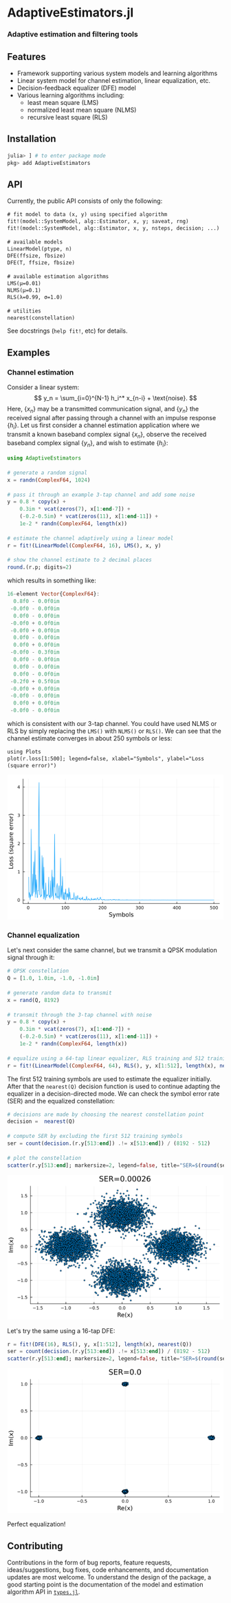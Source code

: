 # AdaptiveEstimators.jl
### Adaptive estimation and filtering tools

## Features

- Framework supporting various system models and learning algorithms
- Linear system model for channel estimation, linear equalization, etc.
- Decision-feedback equalizer (DFE) model
- Various learning algorithms including:
  - least mean square (LMS)
  - normalized least mean square (NLMS)
  - recursive least square (RLS)

## Installation

```julia
julia> ] # to enter package mode
pkg> add AdaptiveEstimators
```

## API

Currently, the public API consists of only the following:
```
# fit model to data (x, y) using specified algorithm
fit!(model::SystemModel, alg::Estimator, x, y; saveat, rng)
fit!(model::SystemModel, alg::Estimator, x, y, nsteps, decision; ...)

# available models
LinearModel(ptype, n)
DFE(ffsize, fbsize)
DFE(T, ffsize, fbsize)

# available estimation algorithms
LMS(μ=0.01)
NLMS(μ=0.1)
RLS(λ=0.99, σ=1.0)

# utilities
nearest(constellation)
```
See docstrings (`help fit!`, etc) for details.

## Examples

### Channel estimation
Consider a linear system:
$$
y_n = \sum_{i=0}^{N-1} h_i^* x_{n-i} + \text{noise}.
$$
Here, $\{x_n\}$ may be a transmitted communication signal, and $\{y_n\}$ the received signal after passing through a channel with an impulse response $\{h_i\}$. Let us first consider a channel estimation application where we transmit a known baseband complex signal $\{x_n\}$, observe the received baseband complex signal $\{y_n\}$, and wish to estimate $\{h_i\}$:
```julia
using AdaptiveEstimators

# generate a random signal
x = randn(ComplexF64, 1024)

# pass it through an example 3-tap channel and add some noise
y = 0.8 * copy(x) +
    0.3im * vcat(zeros(7), x[1:end-7]) +
    (-0.2-0.5im) * vcat(zeros(11), x[1:end-11]) +
    1e-2 * randn(ComplexF64, length(x))

# estimate the channel adaptively using a linear model
r = fit!(LinearModel(ComplexF64, 16), LMS(), x, y)

# show the channel estimate to 2 decimal places
round.(r.p; digits=2)
```
which results in something like:
```julia
16-element Vector{ComplexF64}:
  0.8f0 - 0.0f0im
 -0.0f0 - 0.0f0im
  0.0f0 - 0.0f0im
 -0.0f0 + 0.0f0im
 -0.0f0 + 0.0f0im
  0.0f0 - 0.0f0im
  0.0f0 + 0.0f0im
 -0.0f0 - 0.3f0im
  0.0f0 - 0.0f0im
  0.0f0 - 0.0f0im
  0.0f0 - 0.0f0im
 -0.2f0 + 0.5f0im
 -0.0f0 + 0.0f0im
 -0.0f0 - 0.0f0im
  0.0f0 + 0.0f0im
 -0.0f0 - 0.0f0im
```
which is consistent with our 3-tap channel. You could have used NLMS or RLS by simply replacing the `LMS()` with `NLMS()` or `RLS()`. We can see that the channel estimate converges in about 250 symbols or less:
```
using Plots
plot(r.loss[1:500]; legend=false, xlabel="Symbols", ylabel="Loss (square error)")
```
![](docs/fig1.png)

### Channel equalization

Let's next consider the same channel, but we transmit a QPSK modulation signal through it:
```julia
# QPSK constellation
Q = [1.0, 1.0im, -1.0, -1.0im]

# generate random data to transmit
x = rand(Q, 8192)

# transmit through the 3-tap channel with noise
y = 0.8 * copy(x) +
    0.3im * vcat(zeros(7), x[1:end-7]) +
    (-0.2-0.5im) * vcat(zeros(11), x[1:end-11]) +
    1e-2 * randn(ComplexF64, length(x))

# equalize using a 64-tap linear equalizer, RLS training and 512 training symbols
r = fit!(LinearModel(ComplexF64, 64), RLS(), y, x[1:512], length(x), nearest(Q))
```
The first 512 training symbols are used to estimate the equalizer initially. After that the `nearest(Q)` decision function is used to continue adapting the equalizer in a decision-directed mode. We can check the symbol error rate (SER) and the equalized constellation:
```julia
# decisions are made by choosing the nearest constellation point
decision =  nearest(Q)

# compute SER by excluding the first 512 training symbols
ser = count(decision.(r.y[513:end]) .!= x[513:end]) / (8192 - 512)

# plot the constellation
scatter(r.y[513:end]; markersize=2, legend=false, title="SER=$(round(ser; digits=6))")
```
![](docs/fig2.png)

Let's try the same using a 16-tap DFE:
```julia
r = fit!(DFE(16), RLS(), y, x[1:512], length(x), nearest(Q))
ser = count(decision.(r.y[513:end]) .!= x[513:end]) / (8192 - 512)
scatter(r.y[513:end]; markersize=2, legend=false, title="SER=$(round(ser; digits=6))")
```
![](docs/fig3.png)

Perfect equalization!

## Contributing

Contributions in the form of bug reports, feature requests, ideas/suggestions, bug fixes, code enhancements, and documentation updates are most welcome. To understand the design of the package, a good starting point is the documentation of the model and estimation algorithm API in [`types.jl`](src/types.jl).
